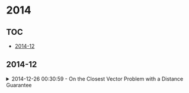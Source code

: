 # 2014

## TOC

- [2014-12](#2014-12)

## 2014-12

<details>

<summary>2014-12-26 00:30:59 - On the Closest Vector Problem with a Distance Guarantee</summary>

- *Daniel Dadush, Oded Regev, Noah Stephens-Davidowitz*

- `1409.8063v2` - [abs](http://arxiv.org/abs/1409.8063v2) - [pdf](http://arxiv.org/pdf/1409.8063v2)

> We present a substantially more efficient variant, both in terms of running time and size of preprocessing advice, of the algorithm by Liu, Lyubashevsky, and Micciancio for solving CVPP (the preprocessing version of the Closest Vector Problem, CVP) with a distance guarantee. For instance, for any $\alpha < 1/2$, our algorithm finds the (unique) closest lattice point for any target point whose distance from the lattice is at most $\alpha$ times the length of the shortest nonzero lattice vector, requires as preprocessing advice only $N \approx \widetilde{O}(n \exp(\alpha^2 n /(1-2\alpha)^2))$ vectors, and runs in time $\widetilde{O}(nN)$.   As our second main contribution, we present reductions showing that it suffices to solve CVP, both in its plain and preprocessing versions, when the input target point is within some bounded distance of the lattice. The reductions are based on ideas due to Kannan and a recent sparsification technique due to Dadush and Kun. Combining our reductions with the LLM algorithm gives an approximation factor of $O(n/\sqrt{\log n})$ for search CVPP, improving on the previous best of $O(n^{1.5})$ due to Lagarias, Lenstra, and Schnorr. When combined with our improved algorithm we obtain, somewhat surprisingly, that only O(n) vectors of preprocessing advice are sufficient to solve CVPP with (the only slightly worse) approximation factor of O(n).

</details>

